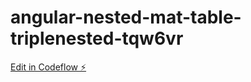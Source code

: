 # angular-nested-mat-table-triplenested-tqw6vr

[Edit in Codeflow ⚡️](https://stackblitz.com/~/github.com/soujeshpj/angular-nested-mat-table-triplenested-tqw6vr)
